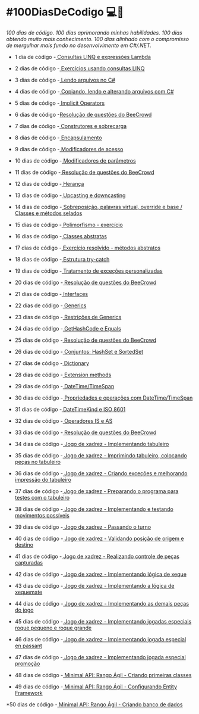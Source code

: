 # **#100DiasDeCodigo 💻📖**

*100 dias de código. 100 dias aprimorando minhas habilidades. 100 dias obtendo muito mais conhecimento. 100 dias alinhado com o compromisso de mergulhar mais fundo no desenvolvimento em C#/.NET.* 

* 1 dia de código -<a href="https://github.com/wilgoncalves/100DiasDeCodigo/blob/master/1DiaDeCodigo/1DiaDeCodigo/Program.cs"> Consultas LINQ e expressões Lambda</a>

* 2 dias de código -<a href="https://github.com/wilgoncalves/100DiasDeCodigo/blob/master/2DiasDeCodigo/2DiasDeCodigo/Program.cs"> Exercícios usando consultas LINQ</a>

* 3 dias de código -<a href="https://github.com/wilgoncalves/100DiasDeCodigo/blob/master/3DiasDeCodigo/3DiasDeCodigo/Program.cs"> Lendo arquivos no C#</a>

* 4 dias de código -<a href="https://github.com/wilgoncalves/100DiasDeCodigo/blob/master/4DiasDeCodigo/4DiasDeCodigo/Program.cs"> Copiando, lendo e alterando arquivos com C#</a>

* 5 dias de código -<a href="https://github.com/wilgoncalves/100DiasDeCodigo/blob/master/%23100DiasDeCodigo/5DiasDeCodigo/5DiasDeCodigo/Program.cs"> Implicit Operators</a>

* 6 dias de código -<a href="https://github.com/wilgoncalves/100DiasDeCodigo/blob/master/%23100DiasDeCodigo/6DiasDeCodigo/6DiasDeCodigo/Program.cs">Resolução de questões do BeeCrowd</a>

* 7 dias de código -<a href="https://github.com/wilgoncalves/100DiasDeCodigo/blob/master/%23100DiasDeCodigo/7DiasDeCodigo/7DiasDeCodigo/Program.cs"> Construtores e sobrecarga</a>

* 8 dias de código -<a href="https://github.com/wilgoncalves/100DiasDeCodigo/blob/master/%23100DiasDeCodigo/8DiasDeCodigo/8DiasDeCodigo/Produto.cs"> Encapsulamento</a>

* 9 dias de código -<a href="https://github.com/wilgoncalves/100DiasDeCodigo/blob/master/%23100DiasDeCodigo/9DiasDeCodigo/9DiasDeCodigo/Program.cs"> Modificadores de acesso</a>

* 10 dias de código -<a href="https://github.com/wilgoncalves/100DiasDeCodigo/blob/master/%23100DiasDeCodigo/10DiasDeCodigo/10DiasDeCodigo/Program.cs"> Modificadores de parâmetros</a>

* 11 dias de código -<a href="https://github.com/wilgoncalves/100DiasDeCodigo/blob/master/%23100DiasDeCodigo/11DiasDeCodigo/11DiasDeCodigo/Program.cs"> Resolução de questões do BeeCrowd</a>

* 12 dias de código -<a href="https://github.com/wilgoncalves/100DiasDeCodigo/blob/master/%23100DiasDeCodigo/12DiasDeCodigo/12DiasDeCodigo/Entities/Account.cs"> Herança</a>

* 13 dias de código -<a href="https://github.com/wilgoncalves/100DiasDeCodigo/blob/master/%23100DiasDeCodigo/12DiasDeCodigo/12DiasDeCodigo/Program.cs"> Upcasting e downcasting</a>

* 14 dias de código -<a href="https://github.com/wilgoncalves/100DiasDeCodigo/blob/master/%23100DiasDeCodigo/12DiasDeCodigo/12DiasDeCodigo/Entities/SavingsAccount.cs"> Sobreposição, palavras virtual, override e base / Classes e métodos selados</a>

* 15 dias de código -<a href="https://github.com/wilgoncalves/100DiasDeCodigo/blob/master/%23100DiasDeCodigo/15DiasDeCodigo/15DiasDeCodigo/Program.cs"> Polimorfismo - exercício</a>

* 16 dias de código -<a href="https://github.com/wilgoncalves/100DiasDeCodigo/blob/master/%23100DiasDeCodigo/16DiasDeCodigo/16DiasDeCodigo/Entities/Account.cs"> Classes abstratas</a>

* 17 dias de código -<a href="https://github.com/wilgoncalves/100DiasDeCodigo/blob/master/%23100DiasDeCodigo/17DiasDeCodigo/17DiasDeCodigo/Program.cs"> Exercício resolvido - métodos abstratos</a>

* 18 dias de código -<a href="https://github.com/wilgoncalves/100DiasDeCodigo/blob/master/%23100DiasDeCodigo/18DiasDeCodigo/18DiasDeCodigo/Program.cs"> Estrutura try-catch</a>

* 19 dias de código -<a href="https://github.com/wilgoncalves/100DiasDeCodigo/blob/master/%23100DiasDeCodigo/19DiasDeCodigo/19DiasDeCodigo/Program.cs"> Tratamento de exceções personalizadas</a>

* 20 dias de código -<a href="https://github.com/wilgoncalves/100DiasDeCodigo/blob/master/%23100DiasDeCodigo/20DiasDeCodigo/20DiasDeCodigo/Program.cs">
Resolução de questões do BeeCrowd</a>

* 21 dias de código -<a href="https://github.com/wilgoncalves/100DiasDeCodigo/blob/master/%23100DiasDeCodigo/21DiasDeCodigo/21DiasDeCodigo/Program.cs"> Interfaces</a>

* 22 dias de código -<a href="https://github.com/wilgoncalves/100DiasDeCodigo/blob/master/%23100DiasDeCodigo/22DiasDeCodigo/22DiasDeCodigo/Program.cs"> Generics</a>

* 23 dias de código -<a href="https://github.com/wilgoncalves/100DiasDeCodigo/blob/master/%23100DiasDeCodigo/23DiasDeCodigo/23DiasDeCodigo/Services/CalculationService.cs"> Restrições de Generics</a>

* 24 dias de código -<a href="https://github.com/wilgoncalves/100DiasDeCodigo/blob/master/%23100DiasDeCodigo/24DiasDeCodigo/24DiasDeCodigo/Program.cs"> GetHashCode e Equals</a>

* 25 dias de código -<a href="https://github.com/wilgoncalves/100DiasDeCodigo/blob/master/%23100DiasDeCodigo/25DiasDeCodigo/25DiasDeCodigo/Program.cs"> Resolução de questões do BeeCrowd</a>

* 26 dias de código -<a href="https://github.com/wilgoncalves/100DiasDeCodigo/blob/master/%23100DiasDeCodigo/26DiasDeCodigo/26DiasDeCodigo/Program.cs"> Conjuntos: HashSet e SortedSet</a>

* 27 dias de código -<a href="https://github.com/wilgoncalves/100DiasDeCodigo/blob/master/%23100DiasDeCodigo/27DiasDeCodigo/27DiasDeCodigo/Program.cs"> Dictionary</a>

* 28 dias de código -<a href="https://github.com/wilgoncalves/100DiasDeCodigo/blob/master/%23100DiasDeCodigo/28DiasDeCodigo/28DiasDeCodigo/Program.cs"> Extension methods</a>

* 29 dias de código -<a href="https://github.com/wilgoncalves/100DiasDeCodigo/blob/master/%23100DiasDeCodigo/29DiasDeCodigo/29DiasDeCodigo/Program.cs"> DateTime/TimeSpan</a>

* 30 dias de código -<a href="https://github.com/wilgoncalves/100DiasDeCodigo/blob/master/%23100DiasDeCodigo/30DiasDeCodigo/30DiasDeCodigo/Program.cs"> Propriedades e operações com DateTime/TimeSpan</a>

* 31 dias de código -<a href="https://github.com/wilgoncalves/100DiasDeCodigo/blob/master/%23100DiasDeCodigo/31DiasDeCodigo/31DiasDeCodigo/Program.cs"> DateTimeKind e ISO 8601</a>

* 32 dias de código -<a href="https://github.com/wilgoncalves/100DiasDeCodigo/blob/master/%23100DiasDeCodigo/32DiasDeCodigo/32DiasDeCodigo/Program.cs"> Operadores IS e AS</a>

* 33 dias de código -<a href="https://github.com/wilgoncalves/100DiasDeCodigo/blob/master/%23100DiasDeCodigo/33DiasDeCodigo/33DiasDeCodigo/Program.cs"> Resolução de questões do BeeCrowd</a>

* 34 dias de código -<a href="https://github.com/wilgoncalves/100DiasDeCodigo/tree/master/%23100DiasDeCodigo/xadrez-console/xadrez-console/tabuleiro"> Jogo de xadrez - Implementando tabuleiro</a>

* 35 dias de código -<a href="https://github.com/wilgoncalves/100DiasDeCodigo/blob/master/%23100DiasDeCodigo/xadrez-console/xadrez-console/Tela.cs"> Jogo de xadrez - Imprimindo tabuleiro, colocando peças no tabuleiro</a>

* 36 dias de código -<a href="https://github.com/wilgoncalves/100DiasDeCodigo/blob/master/%23100DiasDeCodigo/xadrez-console/xadrez-console/Tela.cs"> Jogo de xadrez - Criando exceções e melhorando impressão do tabuleiro</a>

* 37 dias de código -<a href="https://github.com/wilgoncalves/100DiasDeCodigo/blob/master/%23100DiasDeCodigo/xadrez-console/xadrez-console/xadrez/PartidaDeXadrez.cs"> Jogo de xadrez - Preparando o programa para testes com o tabuleiro</a>

* 38 dias de código -<a href="https://github.com/wilgoncalves/100DiasDeCodigo/blob/master/%23100DiasDeCodigo/xadrez-console/xadrez-console/Tela.cs"> Jogo de xadrez - Implementando e testando movimentos possíveis</a>

* 39 dias de código -<a href="https://github.com/wilgoncalves/100DiasDeCodigo/blob/master/%23100DiasDeCodigo/xadrez-console/xadrez-console/xadrez/PartidaDeXadrez.cs"> Jogo de xadrez - Passando o turno</a>

* 40 dias de código -<a href="https://github.com/wilgoncalves/100DiasDeCodigo/blob/master/%23100DiasDeCodigo/xadrez-console/xadrez-console/xadrez/PartidaDeXadrez.cs"> Jogo de xadrez - Validando posição de origem e destino</a>

* 41 dias de código -<a href="https://github.com/wilgoncalves/100DiasDeCodigo/blob/master/%23100DiasDeCodigo/xadrez-console/xadrez-console/Tela.cs"> Jogo de xadrez - Realizando controle de peças capturadas</a>

* 42 dias de código -<a href="https://github.com/wilgoncalves/100DiasDeCodigo/blob/master/%23100DiasDeCodigo/xadrez-console/xadrez-console/xadrez/PartidaDeXadrez.cs"> Jogo de xadrez - Implementando lógica de xeque</a>

* 43 dias de código -<a href="https://github.com/wilgoncalves/100DiasDeCodigo/blob/master/%23100DiasDeCodigo/xadrez-console/xadrez-console/xadrez/PartidaDeXadrez.cs"> Jogo de xadrez - Implementando a lógica de xequemate</a>

* 44 dias de código -<a href="https://github.com/wilgoncalves/100DiasDeCodigo/tree/master/%23100DiasDeCodigo/xadrez-console/xadrez-console/xadrez"> Jogo de xadrez - Implementando as demais peças do jogo</a>

* 45 dias de código -<a href="https://github.com/wilgoncalves/100DiasDeCodigo/blob/master/%23100DiasDeCodigo/xadrez-console/xadrez-console/xadrez/Rei.cs"> Jogo de xadrez - Implementando jogadas especiais roque pequeno e roque grande</a>

* 46 dias de código -<a href="https://github.com/wilgoncalves/100DiasDeCodigo/blob/master/%23100DiasDeCodigo/xadrez-console/xadrez-console/xadrez/Peao.cs"> Jogo de xadrez - Implementando jogada especial en passant</a>

* 47 dias de código -<a href="https://github.com/wilgoncalves/100DiasDeCodigo/blob/master/%23100DiasDeCodigo/xadrez-console/xadrez-console/xadrez/PartidaDeXadrez.cs"> Jogo de xadrez - Implementando jogada especial promoção</a>

* 48 dias de código -<a href="https://github.com/wilgoncalves/100DiasDeCodigo/tree/master/%23100DiasDeCodigo/RangoAgil/RangoAgil.API/Entities"> Minimal API: Rango Ágil - Criando primeiras classes</a>

* 49 dias de código -<a href="https://github.com/wilgoncalves/100DiasDeCodigo/blob/master/%23100DiasDeCodigo/RangoAgil/RangoAgil.API/DbContexts/RangoDbContext.cs"> Minimal API: Rango Ágil - Configurando Entity Framework</a>

*50 dias de código -<a href="https://github.com/wilgoncalves/100DiasDeCodigo/blob/master/%23100DiasDeCodigo/RangoAgil/RangoAgil.API/Migrations/20250419152530_Initial.cs"> Minimal API: Rango Ágil - Criando banco de dados</a>